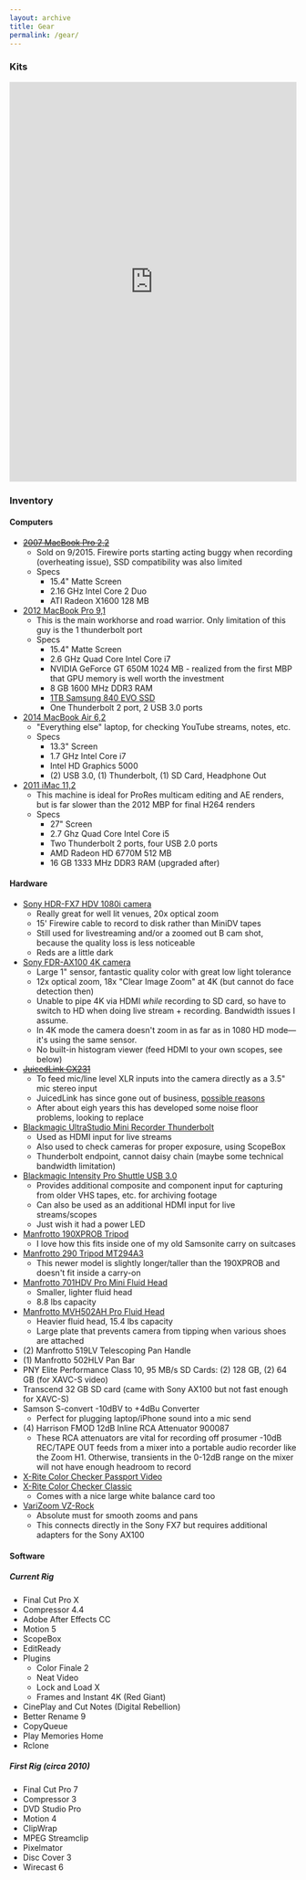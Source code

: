 ```yaml
---
layout: archive
title: Gear
permalink: /gear/
---
```


### Kits

<iframe src="https://kit.co/embed?url=https%3A%2F%2Fkit.com%2FTripodNinja%2Fsolo-multicam-live-streaming-gear" style="display: block; border: 0px; margin: 0 auto; width: 100%; height: 100vw; max-width: 700px; max-height: 700px" scrolling="no"></iframe>

### Inventory

#### Computers
* [~~2007 MacBook Pro 2,2~~](http://www.everymac.com/systems/apple/macbook_pro/specs/macbook-pro-core-2-duo-2.16-15-specs.html)
  * Sold on 9/2015. Firewire ports starting acting buggy when recording (overheating issue), SSD compatibility was also limited
  * Specs
    * 15.4" Matte Screen
    * 2.16 GHz Intel Core 2 Duo
    * ATI Radeon X1600 128 MB
* [2012 MacBook Pro 9,1](http://www.everymac.com/systems/apple/macbook_pro/specs/macbook-pro-core-i7-2.6-15-mid-2012-unibody-usb3-specs.html)
  * This is the main workhorse and road warrior. Only limitation of this guy is the 1 thunderbolt port
  * Specs
    * 15.4" Matte Screen
    * 2.6 GHz Quad Core Intel Core i7
    * NVIDIA GeForce GT 650M 1024 MB - realized from the first MBP that GPU memory is well worth the investment
    * 8 GB 1600 MHz DDR3 RAM
    * [1TB Samsung 840 EVO SSD](http://www.samsung.com/us/support/owners/product/MZ-7TE1T0BW)
    * One Thunderbolt 2 port, 2 USB 3.0 ports
* [2014 MacBook Air 6,2](http://www.everymac.com/systems/apple/macbook-air/specs/macbook-air-core-i7-1.7-13-early-2014-specs.html)
  * "Everything else" laptop, for checking YouTube streams, notes, etc.
  * Specs
    * 13.3" Screen
    * 1.7 GHz Intel Core i7
    * Intel HD Graphics 5000
    * (2) USB 3.0, (1) Thunderbolt, (1) SD Card, Headphone Out
* [2011 iMac 11,2](https://everymac.com/systems/apple/imac/specs/imac-core-i5-2.7-27-inch-aluminum-mid-2011-thunderbolt-specs.html)
  * This machine is ideal for ProRes multicam editing and AE renders, but is far slower than the 2012 MBP for final H264 renders
  * Specs
    * 27" Screen
    * 2.7 Ghz Quad Core Intel Core i5
    * Two Thunderbolt 2 ports, four USB 2.0 ports
    * AMD Radeon HD 6770M 512 MB
    * 16 GB 1333 MHz DDR3 RAM (upgraded after)


#### Hardware

* [Sony HDR-FX7 HDV 1080i camera](https://www.bhphotovideo.com/c/product/459129-REG/Sony_HDRFX7_HDR_FX7_3CMOS_HDV_1080i.html)
  * Really great for well lit venues, 20x optical zoom
  * 15' Firewire cable to record to disk rather than MiniDV tapes
  * Still used for livestreaming and/or a zoomed out B cam shot, because the quality loss is less noticeable
  * Reds are a little dark
* [Sony FDR-AX100 4K camera](http://www.sony.com/electronics/handycam-camcorders/fdr-ax100)
  * Large 1" sensor, fantastic quality color with great low light tolerance
  * 12x optical zoom, 18x "Clear Image Zoom" at 4K (but cannot do face detection then)
  * Unable to pipe 4K via HDMI _while_ recording to SD card, so have to switch to HD when doing live stream + recording. Bandwidth issues I assume.
  * In 4K mode the camera doesn't zoom in as far as in 1080 HD mode—it's using the same sensor.
  * No built-in histogram viewer (feed HDMI to your own scopes, see below)
* [~~JuicedLink CX231~~](https://www.bhphotovideo.com/c/product/563070-REG/juicedLink_CX231_CX231_Audio_Mixer_and.html)
  * To feed mic/line level XLR inputs into the camera directly as a 3.5" mic stereo input
  * JuicedLink has since gone out of business, [possible reasons](https://www.reddit.com/r/videography/comments/6xugk8/juicedlink_is_gone/)
  * After about eigh years this has developed some noise floor problems, looking to replace
* [Blackmagic UltraStudio Mini Recorder Thunderbolt](https://www.blackmagicdesign.com/products/ultrastudiothunderbolt/techspecs/W-DLUS-04)
  * Used as HDMI input for live streams
  * Also used to check cameras for proper exposure, using ScopeBox
  * Thunderbolt endpoint, cannot daisy chain (maybe some technical bandwidth limitation)
* [Blackmagic Intensity Pro Shuttle USB 3.0](https://www.blackmagicdesign.com/products/intensity)
  * Provides additional composite and component input for capturing from older VHS tapes, etc. for archiving footage
  * Can also be used as an additional HDMI input for live streams/scopes
  * Just wish it had a power LED
* [Manfrotto 190XPROB Tripod](https://www.amazon.com/Manfrotto-190XPROB-3-Section-Discontinued-Manufacturer/dp/B000N7VPRW)
  * I love how this fits inside one of my old Samsonite carry on suitcases
* [Manfrotto 290 Tripod MT294A3](https://www.manfrotto.us/294-aluminum-3-section-tripod)
  * This newer model is slightly longer/taller than the 190XPROB and doesn't fit inside a carry-on
* [Manfrotto 701HDV Pro Mini Fluid Head](https://www.bhphotovideo.com/bnh/controller/home?O=productlist.jsp&A=details&Q=&sku=556159&is=REG&fromDisList=y)
  * Smaller, lighter fluid head
  * 8.8 lbs capacity
* [Manfrotto MVH502AH Pro Fluid Head](https://www.bhphotovideo.com/c/product/827210-REG/Manfrotto_MVH502AH_75Mm_Flat_Head.html)
  * Heavier fluid head, 15.4 lbs capacity
  * Large plate that prevents camera from tipping when various shoes are attached
* (2) Manfrotto 519LV Telescoping Pan Handle
* (1) Manfrotto 502HLV Pan Bar
* PNY Elite Performance Class 10, 95 MB/s SD Cards: (2) 128 GB, (2) 64 GB (for XAVC-S video)
* Transcend 32 GB SD card (came with Sony AX100 but not fast enough for XAVC-S)
* Samson S-convert -10dBV to +4dBu Converter
  * Perfect for plugging laptop/iPhone sound into a mic send
* (4) Harrison FMOD 12dB Inline RCA Attenuator 900087
  * These RCA attenuators are vital for recording off prosumer -10dB REC/TAPE OUT feeds from a mixer into a portable audio recorder like the Zoom H1. Otherwise, transients in the 0-12dB range on the mixer will not have enough headroom to record
* [X-Rite Color Checker Passport Video](https://www.xrite.com/categories/calibration-profiling/colorchecker-passport-video)
* [X-Rite Color Checker Classic](https://www.xrite.com/categories/calibration-profiling/colorchecker-classic)
  * Comes with a nice large white balance card too
* [VariZoom VZ-Rock](https://www.varizoom.com/product/vzrock/)
  * Absolute must for smooth zooms and pans
  * This connects directly in the Sony FX7 but requires additional adapters for the Sony AX100

#### Software

##### Current Rig

* Final Cut Pro X
* Compressor 4.4
* Adobe After Effects CC
* Motion 5
* ScopeBox
* EditReady
* Plugins
  * Color Finale 2
  * Neat Video
  * Lock and Load X
  * Frames and Instant 4K (Red Giant)
* CinePlay and Cut Notes (Digital Rebellion)
* Better Rename 9
* CopyQueue
* Play Memories Home
* Rclone

##### First Rig (circa 2010)

* Final Cut Pro 7
* Compressor 3
* DVD Studio Pro
* Motion 4
* ClipWrap
* MPEG Streamclip
* Pixelmator
* Disc Cover 3
* Wirecast 6
